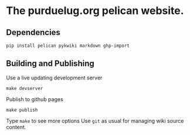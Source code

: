 # The purduelug.org pelican website.

## Dependencies
    pip install pelican pykwiki markdown ghp-import
    
## Building and Publishing
Use a live updating development server

    make devserver
    
Publish to github pages

    make publish
    
Type `make` to see more options
Use `git` as usual for managing wiki source content.



